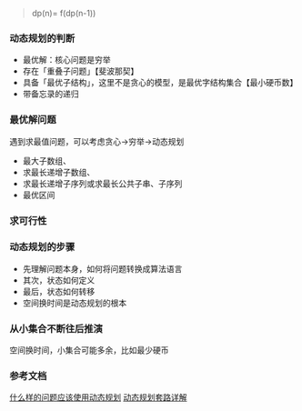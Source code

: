 >   dp(n)= f(dp(n-1)) 
> 

### 动态规划的判断

* 最优解：核心问题是穷举
* 存在「重叠子问题」【斐波那契】
* 具备「最优子结构」，这里不是贪心的模型，是最优字结构集合【最小硬币数】
* 带备忘录的递归

###  最优解问题

遇到求最值问题，可以考虑贪心->穷举->动态规划

* 最大子数组、
* 求最长递增子数组、
* 求最长递增子序列或求最长公共子串、子序列
* 最优区间


### 求可行性



### 动态规划的步骤

* 先理解问题本身，如何将问题转换成算法语言
* 其次，状态如何定义
* 最后，状态如何转移
* 空间换时间是动态规划的根本

### 从小集合不断往后推演

空间换时间，小集合可能多余，比如最少硬币


### 参考文档

[什么样的问题应该使用动态规划](https://segmentfault.com/a/1190000041300090)
[动态规划套路详解 ](https://www.cnblogs.com/labuladong/p/13926135.html)